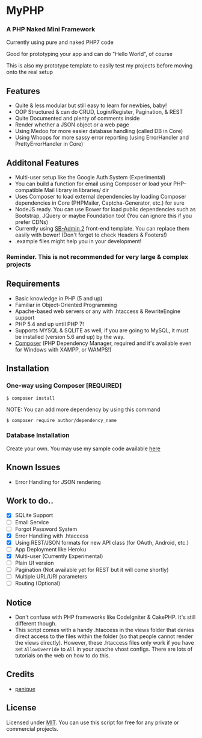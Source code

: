# MyPHP
### A PHP Naked Mini Framework
Currently using pure and naked PHP7 code

Good for prototyping your app and can do "Hello World", of course

This is also my prototype template to easily test my projects before moving onto the real setup

## Features
* Quite & less modular but still easy to learn for newbies, baby!
* OOP Structured & can do CRUD, Login/Register, Pagination, & REST
* Quite Documented and plenty of comments inside
* Render whether a JSON object or a web page
* Using Medoo for more easier database handling (called DB in Core)
* Using Whoops for more sassy error reporting (using ErrorHandler and PrettyErrorHandler in Core)

## Additonal Features
* Multi-user setup like the Google Auth System (Experimental)
* You can build a function for email using Composer or load your PHP-compatible Mail library in libraries/ dir
* Uses Composer to load external dependencies by loading Composer dependencies in Core (PHPMailer, Captcha-Generator, etc.) for sure
* NodeJS ready. You can use Bower for load public dependencies such as Bootstrap, JQuery or maybe Foundation too! (You can ignore this if you prefer CDNs)
* Currently using [SB-Admin 2](http://startbootstrap.com/template-overviews/sb-admin-2/) front-end template. You can replace them easily with bower! (Don't forget to check Headers & Footers!)
* .example files might help you in your development!

### Reminder. This is not recommended for very large & complex projects

## Requirements
* Basic knowledge in PHP (5 and up)
* Familiar in Object-Oriented Programming
* Apache-based web servers or any with .htaccess & RewriteEngine support
* PHP 5.4 and up until PHP 7!
* Supports MYSQL & SQLITE as well, if you are going to MySQL, it must be installed (version 5.6 and up) by the way.
* [Composer](https://getcomposer.org) (PHP Dependency Manager, required and it's available even for Windows with XAMPP, or WAMPS!)

## Installation
### One-way using Composer [REQUIRED]
`$ composer install`

NOTE: You can add more dependency by using this command

`$ composer require author/dependency_name`

### Database Installation
Create your own. You may use my sample code available [here](https://gist.github.com/jccultima123/5e10a6d9e549778eff40adb5a3556e4a)

## Known Issues
* Error Handling for JSON rendering

## Work to do..
- [x] SQLite Support
- [ ] Email Service
- [ ] Forgot Password System
- [x] Error Handling with .htaccess
- [x] Using REST/JSON formats for new API class (for OAuth, Android, etc.)
- [ ] App Deployment like Heroku
- [x] Multi-user (Currently Experimental)
- [ ] Plain UI version
- [ ] Pagination (Not available yet for REST but it will come shortly)
- [ ] Multiple URL/URI parameters
- [ ] Routing (Optional)

## Notice
* Don't confuse with PHP frameworks like CodeIgniter & CakePHP. It's still different though.
* This script comes with a handy .htaccess in the views folder that denies direct access to the files within the folder (so that people cannot render the views directly). However, these .htaccess files only work if you have set
`AllowOverride` to `All` in your apache vhost configs. There are lots of tutorials on the web on how to do this.

## Credits
* [panique](https://github.com/panique)

## License
Licensed under [MIT](http://www.opensource.org/licenses/mit-license.php). You can use this script for free for any
private or commercial projects.
